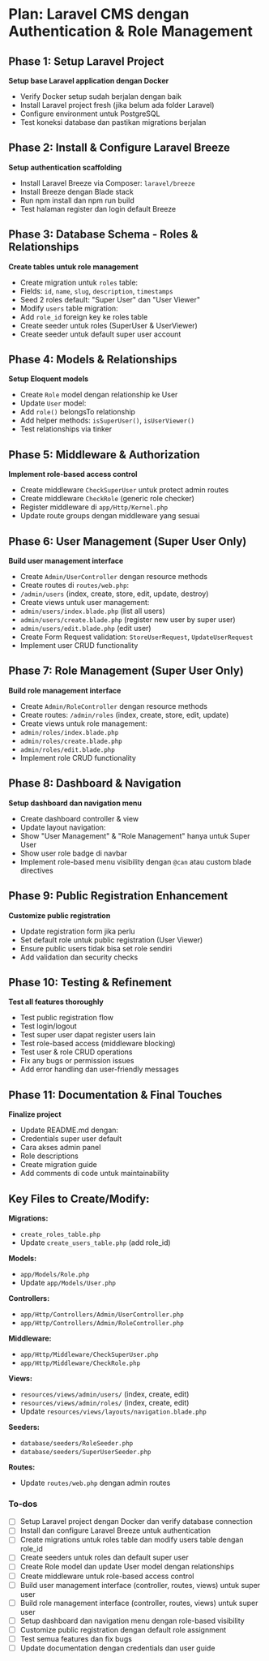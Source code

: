 <!-- 666b0065-8025-41a3-aa3a-47689f3565e0 3ee82ced-f4d6-4452-8ff8-c315657a820f -->
# Plan: Laravel CMS dengan Authentication & Role Management

## Phase 1: Setup Laravel Project

**Setup base Laravel application dengan Docker**

- Verify Docker setup sudah berjalan dengan baik
- Install Laravel project fresh (jika belum ada folder Laravel)
- Configure environment untuk PostgreSQL
- Test koneksi database dan pastikan migrations berjalan

## Phase 2: Install & Configure Laravel Breeze

**Setup authentication scaffolding**

- Install Laravel Breeze via Composer: `laravel/breeze`
- Install Breeze dengan Blade stack
- Run npm install dan npm run build
- Test halaman register dan login default Breeze

## Phase 3: Database Schema - Roles & Relationships

**Create tables untuk role management**

- Create migration untuk `roles` table:
- Fields: `id`, `name`, `slug`, `description`, `timestamps`
- Seed 2 roles default: "Super User" dan "User Viewer"
- Modify `users` table migration:
- Add `role_id` foreign key ke roles table
- Create seeder untuk roles (SuperUser & UserViewer)
- Create seeder untuk default super user account

## Phase 4: Models & Relationships

**Setup Eloquent models**

- Create `Role` model dengan relationship ke User
- Update `User` model:
- Add `role()` belongsTo relationship
- Add helper methods: `isSuperUser()`, `isUserViewer()`
- Test relationships via tinker

## Phase 5: Middleware & Authorization

**Implement role-based access control**

- Create middleware `CheckSuperUser` untuk protect admin routes
- Create middleware `CheckRole` (generic role checker)
- Register middleware di `app/Http/Kernel.php`
- Update route groups dengan middleware yang sesuai

## Phase 6: User Management (Super User Only)

**Build user management interface**

- Create `Admin/UserController` dengan resource methods
- Create routes di `routes/web.php`:
- `/admin/users` (index, create, store, edit, update, destroy)
- Create views untuk user management:
- `admin/users/index.blade.php` (list all users)
- `admin/users/create.blade.php` (register new user by super user)
- `admin/users/edit.blade.php` (edit user)
- Create Form Request validation: `StoreUserRequest`, `UpdateUserRequest`
- Implement user CRUD functionality

## Phase 7: Role Management (Super User Only)

**Build role management interface**

- Create `Admin/RoleController` dengan resource methods
- Create routes: `/admin/roles` (index, create, store, edit, update)
- Create views untuk role management:
- `admin/roles/index.blade.php`
- `admin/roles/create.blade.php`
- `admin/roles/edit.blade.php`
- Implement role CRUD functionality

## Phase 8: Dashboard & Navigation

**Setup dashboard dan navigation menu**

- Create dashboard controller & view
- Update layout navigation:
- Show "User Management" & "Role Management" hanya untuk Super User
- Show user role badge di navbar
- Implement role-based menu visibility dengan `@can` atau custom blade directives

## Phase 9: Public Registration Enhancement

**Customize public registration**

- Update registration form jika perlu
- Set default role untuk public registration (User Viewer)
- Ensure public users tidak bisa set role sendiri
- Add validation dan security checks

## Phase 10: Testing & Refinement

**Test all features thoroughly**

- Test public registration flow
- Test login/logout
- Test super user dapat register users lain
- Test role-based access (middleware blocking)
- Test user & role CRUD operations
- Fix any bugs or permission issues
- Add error handling dan user-friendly messages

## Phase 11: Documentation & Final Touches

**Finalize project**

- Update README.md dengan:
- Credentials super user default
- Cara akses admin panel
- Role descriptions
- Create migration guide
- Add comments di code untuk maintainability

## Key Files to Create/Modify:

**Migrations:**

- `create_roles_table.php`
- Update `create_users_table.php` (add role_id)

**Models:**

- `app/Models/Role.php`
- Update `app/Models/User.php`

**Controllers:**

- `app/Http/Controllers/Admin/UserController.php`
- `app/Http/Controllers/Admin/RoleController.php`

**Middleware:**

- `app/Http/Middleware/CheckSuperUser.php`
- `app/Http/Middleware/CheckRole.php`

**Views:**

- `resources/views/admin/users/` (index, create, edit)
- `resources/views/admin/roles/` (index, create, edit)
- Update `resources/views/layouts/navigation.blade.php`

**Seeders:**

- `database/seeders/RoleSeeder.php`
- `database/seeders/SuperUserSeeder.php`

**Routes:**

- Update `routes/web.php` dengan admin routes

### To-dos

- [ ] Setup Laravel project dengan Docker dan verify database connection
- [ ] Install dan configure Laravel Breeze untuk authentication
- [ ] Create migrations untuk roles table dan modify users table dengan role_id
- [ ] Create seeders untuk roles dan default super user
- [ ] Create Role model dan update User model dengan relationships
- [ ] Create middleware untuk role-based access control
- [ ] Build user management interface (controller, routes, views) untuk super user
- [ ] Build role management interface (controller, routes, views) untuk super user
- [ ] Setup dashboard dan navigation menu dengan role-based visibility
- [ ] Customize public registration dengan default role assignment
- [ ] Test semua features dan fix bugs
- [ ] Update documentation dengan credentials dan user guide